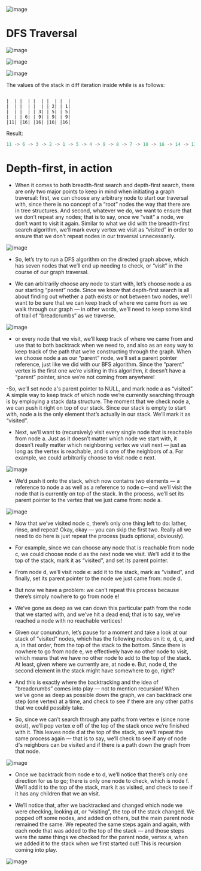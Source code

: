 

![image](https://github.com/user-attachments/assets/d2a359d8-0c1f-43f5-aa5b-5a38b1fd50d2)

# DFS Traversal

![image](https://github.com/user-attachments/assets/38ca2fda-76eb-47f8-924e-74f60a7b4b18)

![image](https://github.com/user-attachments/assets/0d91029e-9e24-4244-ae1f-52c33e8b1bd8)



![image](https://github.com/user-attachments/assets/f5428e59-7d57-4459-b968-46ab8b6fc5c1)


The values of the stack in diff iteration inside while is as follows:
```

|  | |  | |  | |  | |  |
|  | |  | |  | | 2| | 1|
|  | |  | | 3| | 5| | 5|
|  | | 6| | 9| | 9| | 9|
|11| |16| |16| |16| |16|
```
Result:
```c
11 -> 6 -> 3 -> 2 -> 1 -> 5 -> 4 -> 9 -> 8 -> 7 -> 10 -> 16 -> 14 -> 13 -> 12 -> 15 -> 19 -> 18 -> 17 -> 20

```
# Depth-first, in action

- When it comes to both breadth-first search and depth-first search, there are only two major points to keep in mind when initiating a graph traversal: first, we can choose any arbitrary node 
 to start our traversal with, since there is no concept of a “root” nodes the way that there are in tree structures. And second, whatever we do, we want to ensure that we don’t repeat any 
 nodes; that is to say, once we “visit” a node, we don’t want to visit it again. Similar to what we did with the breadth-first search algorithm, we’ll mark every vertex we visit as “visited” 
 in order to ensure that we don’t repeat nodes in our traversal unnecessarily.

![image](https://github.com/user-attachments/assets/6605dd39-b470-4440-a18f-45abd029c384)

- So, let’s try to run a DFS algorithm on the directed graph above, which has seven nodes that we’ll end up needing to check, or “visit” in the course of our graph traversal.

- We can arbitrarily choose any node to start with, let’s choose node a as our starting “parent” node. Since we know that depth-first search is all about finding out whether a path exists 
 or not between two nodes, we’ll want to be sure that we can keep track of where we came from as we walk through our graph — in other words, we’ll need to keep some kind of trail of 
 “breadcrumbs” as we traverse.

![image](https://github.com/user-attachments/assets/a3f9e444-7c70-4a01-a36c-d82c44e2e3e4)

- or every node that we visit, we’ll keep track of where we came from and use that to both backtrack when we need to, and also as an easy way to keep track of the path that we’re 
 constructing through the graph. When we choose node a as our “parent” node, we’ll set a parent pointer reference, just like we did with our BFS algorithm. Since the “parent” vertex is the 
 first one we’re visiting in this algorithm, it doesn’t have a “parent” pointer, since we’re not coming from anywhere!

-So, we’ll set node a's parent pointer to NULL, and mark node a as “visited”. A simple way to keep track of which node we’re currently searching through is by employing a stack data 
 structure. The moment that we check node a, we can push it right on top of our stack. Since our stack is empty to start with, node a is the only element that’s actually in our stack. 
 We’ll mark it as “visited”.

- Next, we’ll want to (recursively) visit every single node that is reachable from node a. Just as it doesn’t matter which node we start with, it doesn’t really matter which neighboring 
 vertex we visit next — just as long as the vertex is reachable, and is one of the neighbors of a. For example, we could arbitrarily choose to visit node c next.

![image](https://github.com/user-attachments/assets/71daa192-4161-40c7-8229-dd32303fa2b4)

- We’d push it onto the stack, which now contains two elements — a reference to node a as well as a reference to node c—and we’ll visit the node that is currently on top of the stack. In 
 the process, we’ll set its parent pointer to the vertex that we just came from: node a.

![image](https://github.com/user-attachments/assets/ba01d24a-efa0-4596-b4fb-f3893f178aae)

- Now that we’ve visited node c, there’s only one thing left to do: lather, rinse, and repeat! Okay, okay — you can skip the first two. Really all we need to do here is just repeat the 
 process (suds optional, obviously).

- For example, since we can choose any node that is reachable from node c, we could choose node d as the next node we visit. We’ll add it to the top of the stack, mark it as “visited”, and 
 set its parent pointer.

- From node d, we’ll visit node e: add it to the stack, mark as “visited”, and finally, set its parent pointer to the node we just came from: node d.

- But now we have a problem: we can’t repeat this process because there’s simply nowhere to go from node e!

- We’ve gone as deep as we can down this particular path from the node that we started with, and we’ve hit a dead end; that is to say, we’ve reached a node with no reachable vertices!

- Given our conundrum, let’s pause for a moment and take a look at our stack of “visited” nodes, which has the following nodes on it: e, d, c, and a, in that order, from the top of the 
 stack to the bottom. Since there is nowhere to go from node e, we effectively have no other node to visit, which means that we have no other node to add to the top of the stack. At least, 
 given where we currently are, at node e. But, node d, the second element in the stack might have somewhere to go, right?

- And this is exactly where the backtracking and the idea of “breadcrumbs” comes into play — not to mention recursion! When we’ve gone as deep as possible down the graph, we can backtrack 
 one step (one vertex) at a time, and check to see if there are any other paths that we could possibly take.

- So, since we can’t search through any paths from vertex e (since none exist), we’ll pop vertex e off of the top of the stack once we’re finished with it. This leaves node d at the top of 
 the stack, so we’ll repeat the same process again — that is to say, we’ll check to see if any of node d's neighbors can be visited and if there is a path down the graph from that node.

![image](https://github.com/user-attachments/assets/41314bd3-e08d-4a84-bfc1-d848c9bbe91e)

- Once we backtrack from node e to d, we’ll notice that there’s only one direction for us to go; there is only one node to check, which is node f. We’ll add it to the top of the stack, 
 mark it as visited, and check to see if it has any children that we an visit.

- We’ll notice that, after we backtracked and changed which node we were checking, looking at, or “visiting”, the top of the stack changed. We popped off some nodes, and added on others, 
 but the main parent node remained the same. We repeated the same steps again and again, with each node that was added to the top of the stack — and those steps were the same things we 
 checked for the parent node, vertex a, when we added it to the stack when we first started out! This is recursion coming into play.

![image](https://github.com/user-attachments/assets/3731d5b1-073d-4994-a94b-9558c546f868)


